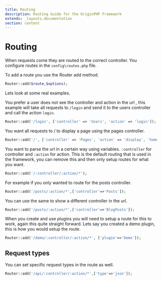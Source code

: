 ```yaml
---
title: Routing
description: Routing Guide for the OriginPHP Framework
extends: _layouts.documentation
section: content
---
```

# Routing

When requests come they are routed to the correct controller. You configure routes in the `config\routes.php` file.

To add a route you use the Router add method.

```php
Router::add($route,$options);
```

Lets look at some real examples.

You prefer a user does not see the controller and action in the url , this example will take all requests to `/login` and send it to the users controller and call the action `login`.

```php
Router::add('/login', ['controller' => 'Users', 'action' => 'login']);
```


You want all requests to / to display a page using the pages controller.

```php
Router::add('/', ['controller' => 'Pages', 'action' => 'display', 'home']);
```

You want to parse the url in a certain way using variables. `:controller` for controller and `:action` for action. This is the default routing that is used in the framework, you can remove this and then only setup routes for what you want.

```php
Router::add('/:controller/:action/*');
```

For example if you only wanted to route for the posts controller.

```php
Router::add('/posts/:action/*',['controller'=>'Posts']);
```

You can use the same to show a different controller in the url.

```php
Router::add('/posts/:action/*',['controller'=>'BlogPosts']);
```

When you create and use plugins you will need to setup a route for this to work, again this quite straight forward. Lets say you created a demo plugin, this is how you would setup the route.

```php
Router::add('/demo/:controller/:action/*', ['plugin'=>'Demo']);
```

## Request types

You can set specific request types in the route as well.

```php
Router::add('/api/:controller/:action/*',['type'=>'json']);
```